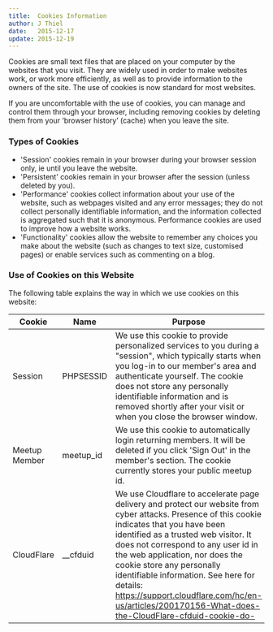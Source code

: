 ```yaml
---
title:  Cookies Information
author: J Thiel
date:   2015-12-17
update: 2015-12-19
---
```


Cookies are small text files that are placed on your computer by the websites that you visit. 
They are widely used in order to make websites work, or work more efficiently, as well as to 
provide information to the owners of the site. 
The use of cookies is now standard for most websites. 

If you are uncomfortable with the use of cookies, you can manage and control them through your browser, 
including removing cookies by deleting them from your &lsquo;browser history&rsquo; (cache) when you leave the site.

### Types of Cookies ###

 - 'Session' cookies remain in your browser during your browser session only, ie until you leave the website.
 - 'Persistent' cookies remain in your browser after the session (unless deleted by you).
 - 'Performance' cookies collect information about your use of the website, such as webpages visited and any error messages; 
   they do not collect personally identifiable information, and the information collected is aggregated such that it is anonymous. 
   Performance cookies are used to improve how a website works.
 - 'Functionality' cookies allow the website to remember any choices you make about the website (such as changes to text size, 
   customised pages) or enable services such as commenting on a blog.

### Use of Cookies on this Website ###

The following table explains the way in which we use cookies on this website:

<table class="table table-bordered">

<thead>

<tr>
  <th>Cookie</th>
  <th>Name</th>
  <th>Purpose</th>
  <th>Type</th>
</tr>

</thead>

<tbody>

<tr>
  <td>Session</td>
  <td>PHPSESSID</td>
  <td>
    We use this cookie to provide personalized services to you during a &quot;session&quot;, 
    which typically starts when you log-in to our member's area and authenticate yourself. 
    The cookie does not store any personally identifiable information and is removed 
    shortly after your visit or when you close the browser window.
  </td>
  <td>Session</td>
</tr>

<tr>
  <td>Meetup Member</td>
  <td>meetup_id</td>
  <td>
    We use this cookie to automatically login returning members. 
    It will be deleted if you click 'Sign Out' in the member's section.
    The cookie currently stores your public meetup id.
  </td>
  <td>First Party Persistent</td>
</tr>

<tr>
  <td>CloudFlare</td>
  <td>__cfduid</td>
  <td>
    We use Cloudflare to accelerate page delivery and protect our website from cyber attacks.
    Presence of this cookie indicates that you have been identified as a trusted web visitor.
    It does not correspond to any user id in the web application, nor does the cookie store any 
    personally identifiable information. See here for details:<br/>
    <a href="https://support.cloudflare.com/hc/en-us/articles/200170156-What-does-the-CloudFlare-cfduid-cookie-do-" target="_blank">https://support.cloudflare.com/hc/en-us/articles/200170156-What-does-the-CloudFlare-cfduid-cookie-do-</a>
  </td>
  <td>Third Party</td>
</tr>

<!--
<tr>
  <td>Google Analytics</td>
  <td>
    __ga<br/>
    __gat<br/>
    __utma<br/>
    __utmt<br/>
    __utmb<br/>
    __utmc<br/>
    __utmz<br/>
    __utmv<br/>
    __utmx<br/>
    __utmxx<br/>
  </td>
  <td>
    Google Analytics is a suite of tools to help website owners measure how visitors interact with the website.
    It does not store any personal information about visitors. More information can be found here:
    <a href="https://developers.google.com/analytics/devguides/collection/analyticsjs/cookie-usage" target="_blank">https://developers.google.com/analytics/devguides/collection/analyticsjs/cookie-usage</a><br/>
    You can opt-out from Google Analytics here:
    <a href=" https://tools.google.com/dlpage/gaoptout" target="_blank">https://tools.google.com/dlpage/gaoptout</a>
  </td>
  <td>First Party Persistent</td>
</tr>
-->

